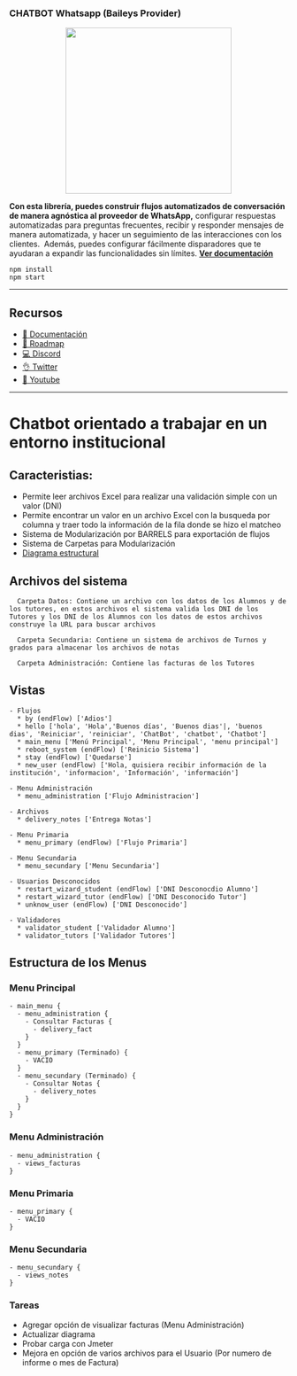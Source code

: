 ### CHATBOT Whatsapp (Baileys Provider)

<p align="center">
  <img width="300" src="https://i.imgur.com/Oauef6t.png">
</p>

**Con esta librería, puedes construir flujos automatizados de conversación de manera agnóstica al proveedor de WhatsApp,** configurar respuestas automatizadas para preguntas frecuentes, recibir y responder mensajes de manera automatizada, y hacer un seguimiento de las interacciones con los clientes.  Además, puedes configurar fácilmente disparadores que te ayudaran a expandir las funcionalidades sin límites. **[Ver documentación](https://bot-whatsapp.netlify.app/)**

```
npm install
npm start
```

---

## Recursos

- [📄 Documentación](https://bot-whatsapp.netlify.app/)
- [🚀 Roadmap](https://github.com/orgs/codigoencasa/projects/1)
- [💻 Discord](https://link.codigoencasa.com/DISCORD)
- [👌 Twitter](https://twitter.com/leifermendez)
- [🎥 Youtube](https://www.youtube.com/watch?v=5lEMCeWEJ8o&list=PL_WGMLcL4jzWPhdhcUyhbFU6bC0oJd2BR)

---

# Chatbot orientado a trabajar en un entorno institucional

## Caracteristias:

- Permite leer archivos Excel para realizar una validación simple con un valor (DNI)
- Permite encontrar un valor en un archivo Excel con la busqueda por columna y traer todo la información de la fila donde se hizo el matcheo
- Sistema de Modularización por BARRELS para exportación de flujos
- Sistema de Carpetas para Modularización
- [Diagrama estructural](https://drive.google.com/file/d/1Z94pK5BwkLsp5yU0FfF6b5_0UsOEQZyv/view?usp=drive_link)

## Archivos del sistema

```
  Carpeta Datos: Contiene un archivo con los datos de los Alumnos y de los tutores, en estos archivos el sistema valida los DNI de los Tutores y los DNI de los Alumnos con los datos de estos archivos construye la URL para buscar archivos

  Carpeta Secundaria: Contiene un sistema de archivos de Turnos y grados para almacenar los archivos de notas

  Carpeta Administración: Contiene las facturas de los Tutores
```

## Vistas

```
- Flujos
  * by (endFlow) ['Adios']
  * hello ['hola', 'Hola','Buenos días', 'Buenos dias'|, 'buenos dias', 'Reiniciar', 'reiniciar', 'ChatBot', 'chatbot', 'Chatbot']
  * main_menu ['Menú Principal', 'Menu Principal', 'menu principal']
  * reboot_system (endFlow) ['Reinicio Sistema']
  * stay (endFlow) ['Quedarse']
  * new_user (endFlow) ['Hola, quisiera recibir información de la institución', 'informacion', 'Información', 'información']

- Menu Administración
  * menu_administration ['Flujo Administracion']

- Archivos
  * delivery_notes ['Entrega Notas']

- Menu Primaria
  * menu_primary (endFlow) ['Flujo Primaria']

- Menu Secundaria
  * menu_secundary ['Menu Secundaria']

- Usuarios Desconocidos
  * restart_wizard_student (endFlow) ['DNI Desconocdio Alumno']
  * restart_wizard_tutor (endFlow) ['DNI Desconocido Tutor']
  * unknow_user (endFlow) ['DNI Desconocido']

- Validadores
  * validator_student ['Validador Alumno']
  * validator_tutors ['Validador Tutores']
```

## Estructura de los Menus

### Menu Principal

```
- main_menu {
  - menu_administration {
    - Consultar Facturas {
      - delivery_fact
    }
  }
  - menu_primary (Terminado) {
    - VACIO
  }
  - menu_secundary (Terminado) {
    - Consultar Notas {
      - delivery_notes
    }
  }
}
```

### Menu Administración

```
- menu_administration {
  - views_facturas
}
```

### Menu Primaria

```
- menu_primary {
  - VACIO
}
```

### Menu Secundaria

```
- menu_secundary {
  - views_notes
}
```

### Tareas

- Agregar opción de visualizar facturas (Menu Administración)
- Actualizar diagrama
- Probar carga con Jmeter
- Mejora en opción de varios archivos para el Usuario (Por numero de informe o mes de Factura)
